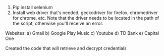 1) Pip install selenium
2) Install web driver that's needed, geckodriver for firefox, chromedriver for chrome, etc.
Note that the driver needs to be located in the path of the script, otherwise you'll receive an error.


Websites:
a) Gmail
b) Google Play Music
c) Youtube 
d) TD Bank
e) Capital One 

Created the code that will retrieve and decrypt credentials 
